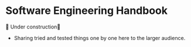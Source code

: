 # Software Engineering Handbook


🚧 Under construction🚧

* Sharing tried and tested things one by one here to the larger audience.
